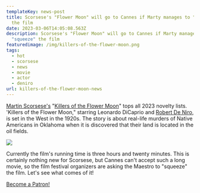 ```yaml
---
templateKey: news-post
title: Scorsese's "Flower Moon" will go to Cannes if Marty manages to "squeeze"
  the film
date: 2023-03-06T14:05:08.563Z
description: Scorsese's "Flower Moon" will go to Cannes if Marty manages to
  "squeeze" the film
featuredimage: /img/killers-of-the-flower-moon.png
tags:
  - hot
  - scorsese
  - news
  - movie
  - actor
  - deniro
url: killers-of-the-flower-moon-news
---
```

[Martin Scorsese's](https://youtu.be/bKHTw8TjgI8) "[Killers of the Flower Moon](https://www.imdb.com/title/tt5537002/)" tops all 2023 novelty lists. 'Killers of the Flower Moon," starring Leonardo DiCaprio and [Robert De Niro](https://youtu.be/zaxaWzNoBCE), is set in the West in the 1920s. The story is about real-life murders of Native Americans in Oklahoma when it is discovered that their land is located in the oil fields.

![](/img/flower-moon-leonardo-dicaprio.jpeg)

Currently the film's running time is three hours and twenty minutes. This is certainly nothing new for Scorsese, but Cannes can't accept such a long movie, so the film festival organizers are asking the Maestro to "squeeze" the film. Let's see what comes of it!

<a href="https://www.patreon.com/bePatron?u=79936642" data-patreon-widget-type="become-patron-button">Become a Patron!</a>